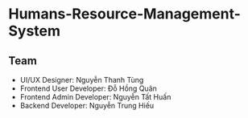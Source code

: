 # Humans-Resource-Management-System
## Team
- UI/UX Designer: Nguyễn Thanh Tùng
- Frontend User Developer: Đỗ Hồng Quân
- Frontend Admin Developer: Nguyễn Tất Huấn
- Backend Developer: Nguyễn Trung Hiếu
